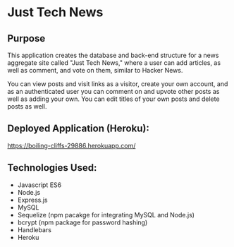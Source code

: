 # Just Tech News

## Purpose
This application creates the database and back-end structure for a news aggregate site called "Just Tech News," where a user can add articles, as well as comment, and vote on them, similar to Hacker News.

You can view posts and visit links as a visitor, create your own account, and as an authenticated user you can comment on and upvote other posts as well as adding your own. You can edit titles of your own posts and delete posts as well.

## Deployed Application (Heroku):
 https://boiling-cliffs-29886.herokuapp.com/ 

## Technologies Used: 
* Javascript ES6
* Node.js
* Express.js
* MySQL
* Sequelize (npm pacakge for integrating MySQL and Node.js)
* bcrypt (npm package for password hashing)
* Handlebars
* Heroku 
